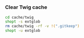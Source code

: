 #
##
### Clear Twig cache
```sh
cd cache/twig
shopt -s extglob
rm cache/twig -rf -v !(".gitkeep")
shopt -u extglob
```